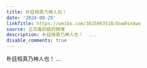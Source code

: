 ```yaml
---
title: 朴廷桓真乃神人也！
date: '2024-08-29'
linkTitle: https://weibo.com/3825863518/Ouw0sn4wo
source: 正宗毒奶菇的微博
description: 朴廷桓真乃神人也！  ...
disable_comments: true
---
```

朴廷桓真乃神人也！  ...